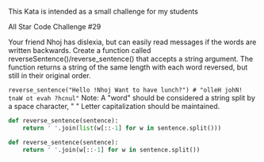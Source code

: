 This Kata is intended as a small challenge for my students

All Star Code Challenge #29

Your friend Nhoj has dislexia, but can easily read messages if the words are written backwards.
Create a function called reverseSentence()/reverse_sentence() that accepts a string argument. The function returns a string of the same length with each word reversed, but still in their original order.

```reverse_sentence("Hello !Nhoj Want to have lunch?") # "olleH johN! tnaW ot evah ?hcnul"```
Note:
A "word" should be considered a string split by a space character, " " Letter capitalization should be maintained.
```python
def reverse_sentence(sentence):
    return ' '.join(list(w[::-1] for w in sentence.split()))
```
```python
def reverse_sentence(sentence):
    return ' '.join(w[::-1] for w in sentence.split())
```
